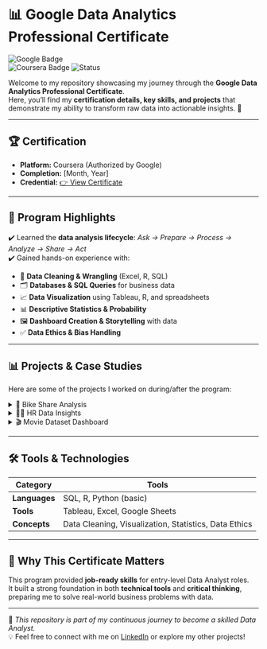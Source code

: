 # 📊 Google Data Analytics Professional Certificate

![Google Badge](https://img.shields.io/badge/Google-Data%20Analytics-blue?logo=google&logoColor=white)  
![Coursera Badge](https://img.shields.io/badge/Coursera-Certified-blue?logo=coursera)
![Status](https://img.shields.io/badge/Status-Completed-success)  

Welcome to my repository showcasing my journey through the **Google Data Analytics Professional Certificate**.  
Here, you’ll find my **certification details, key skills, and projects** that demonstrate my ability to transform raw data into actionable insights. 🚀  

---

## 🏆 Certification
- **Platform:** Coursera (Authorized by Google)  
- **Completion:** [Month, Year]  
- **Credential:** [👉 View Certificate](your_certificate_link_here)  

---

## 📌 Program Highlights
✔️ Learned the **data analysis lifecycle**: *Ask → Prepare → Process → Analyze → Share → Act*  
✔️ Gained hands-on experience with:  
- 🧹 **Data Cleaning & Wrangling** (Excel, R, SQL)  
- 🗂️ **Databases & SQL Queries** for business data  
- 📈 **Data Visualization** using Tableau, R, and spreadsheets  
- 📊 **Descriptive Statistics & Probability**  
- 🖼️ **Dashboard Creation & Storytelling** with data  
- ✅ **Data Ethics & Bias Handling**  

---

## 📊 Projects & Case Studies
Here are some of the projects I worked on during/after the program:  

<details>
<summary>🚴 Bike Share Analysis</summary>
Cleaned and analyzed bike rental data to identify usage patterns by season, time of day, and customer demographics.  
**Tools Used:** SQL, R, Tableau  
</details>

<details>
<summary>👩‍💼 HR Data Insights</summary>
Used SQL queries to analyze employee attrition, performance metrics, and hiring trends for business decisions.  
**Tools Used:** SQL, Excel  
</details>

<details>
<summary>🎬 Movie Dataset Dashboard</summary>
Built an interactive Tableau dashboard showing revenue trends, ratings distribution, and genre insights.  
**Tools Used:** Tableau, Excel  
</details>

---

## 🛠 Tools & Technologies
| Category      | Tools |
|---------------|-------------------------------------------|
| **Languages** | SQL, R, Python (basic) |
| **Tools**     | Tableau, Excel, Google Sheets |
| **Concepts**  | Data Cleaning, Visualization, Statistics, Data Ethics |

---

## 🌟 Why This Certificate Matters
This program provided **job-ready skills** for entry-level Data Analyst roles.  
It built a strong foundation in both **technical tools** and **critical thinking**, preparing me to solve real-world business problems with data.  

---

📌 *This repository is part of my continuous journey to become a skilled Data Analyst.*  
💡 Feel free to connect with me on [LinkedIn](your_linkedin_profile) or explore my other projects!  
